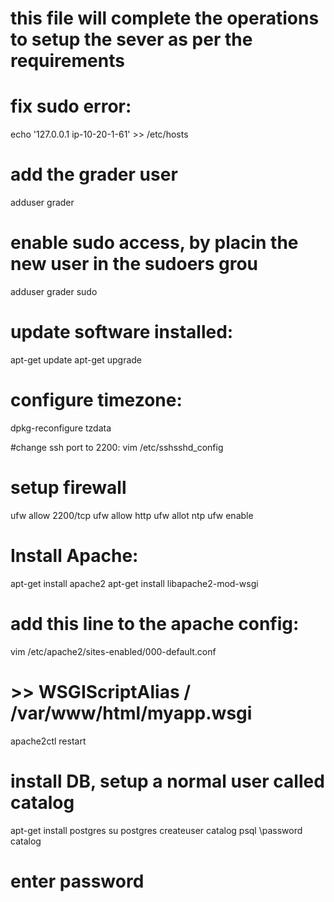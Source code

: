 # this file will complete the operations to setup the sever as per the requirements

# fix sudo error:
echo '127.0.0.1 ip-10-20-1-61' >> /etc/hosts

# add the grader user
adduser grader

# enable sudo access, by placin the new user in the sudoers grou
adduser grader sudo

# update software installed:
apt-get update
apt-get upgrade

# configure timezone:
dpkg-reconfigure tzdata

#change ssh port to 2200:
vim /etc/sshsshd_config

# setup firewall
ufw allow 2200/tcp
ufw allow http
ufw allot ntp
ufw enable

# Install Apache:
apt-get install apache2
apt-get install libapache2-mod-wsgi

# add this line to the apache config:
vim /etc/apache2/sites-enabled/000-default.conf

# >>  WSGIScriptAlias / /var/www/html/myapp.wsgi
apache2ctl restart

# install DB, setup a normal user called catalog
apt-get install postgres
su postgres
createuser catalog
psql
\password catalog
# enter password

